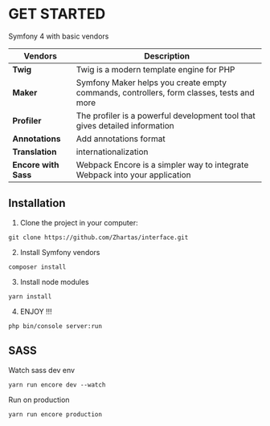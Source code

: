 # GET STARTED

Symfony 4 with basic vendors

| Vendors |Description |   
|----------|-------------|
|**Twig**| Twig is a modern template engine for PHP|
|**Maker**|Symfony Maker helps you create empty commands, controllers, form classes, tests and more  |
|**Profiler**|The profiler is a powerful development tool that gives detailed information |
|**Annotations**| Add annotations format |
|**Translation**| internationalization |
|**Encore with Sass**| Webpack Encore is a simpler way to integrate Webpack into your application |

## Installation

1. Clone the project in your computer:

``git clone https://github.com/Zhartas/interface.git``


2. Install Symfony vendors

``composer install``

3. Install node modules

``yarn install``

4. ENJOY !!!

``php bin/console server:run``


## SASS

Watch sass dev env

``yarn run encore dev --watch``

Run on production

``yarn run encore production``